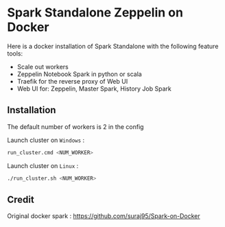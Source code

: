 # Spark Standalone Zeppelin on Docker

Here is a docker installation of Spark Standalone with the following feature tools: 
- Scale out workers
- Zeppelin Notebook Spark in python or scala
- Traefik for the reverse proxy of Web UI
- Web UI for: Zeppelin, Master Spark, History Job Spark

## Installation

The default number of workers is 2 in the config

Launch cluster on `Windows` :
```bash
run_cluster.cmd <NUM_WORKER>
```

Launch cluster on `Linux` :
```bash
./run_cluster.sh <NUM_WORKER>
```

## Credit

Original docker spark : https://github.com/suraj95/Spark-on-Docker
